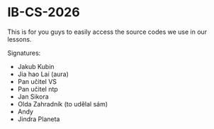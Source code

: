 # IB-CS-2026

This is for you guys to easily access the source codes we use in our lessons.

Signatures:
* Jakub Kubin
* Jia hao Lai (aura)
* Pan učitel VS
* Pan učitel ntp
* Jan Sikora
* Olda Zahradník (to udělal sám)
* Andy
* Jindra Planeta
